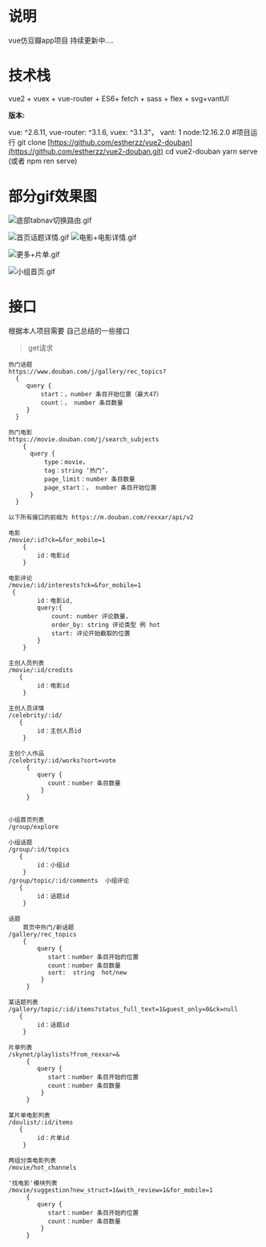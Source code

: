# 说明

vue仿豆瓣app项目 持续更新中....


# 技术栈
vue2 + vuex + vue-router +  ES6+ fetch + sass + flex + svg+vantUI

**版本:**

vue: ^2.6.11,
 vue-router: ^3.1.6,
 vuex: ^3.1.3"，
vant: 1
node:12.16.2.0
#项目运行
git clone [https://github.com/estherzz/vue2-douban](https://github.com/estherzz/vue2-douban.git)
cd vue2-douban
yarn serve (或者 npm ren serve)

# 部分gif效果图

![底部tabnav切换路由.gif](https://upload-images.jianshu.io/upload_images/20110534-d4163139273d14c7.gif?imageMogr2/auto-orient/strip)

![首页话题详情.gif](https://upload-images.jianshu.io/upload_images/20110534-47f9cf6599e796e9.gif?imageMogr2/auto-orient/strip)
![电影+电影详情.gif](https://upload-images.jianshu.io/upload_images/20110534-cb51846a1e1ad427.gif?imageMogr2/auto-orient/strip)

![更多+片单.gif](https://upload-images.jianshu.io/upload_images/20110534-bb0b007e6170b570.gif?imageMogr2/auto-orient/strip)

![小组首页.gif](https://upload-images.jianshu.io/upload_images/20110534-bc98cd11c949768f.gif?imageMogr2/auto-orient/strip)

# 接口
根据本人项目需要 自己总结的一些接口

> get请求

```
热门话题
https://www.douban.com/j/gallery/rec_topics?
  {
     query {
         start：，number 条目开始位置（最大47）
         count：， number 条目数量
     }
  }

热门电影
https://movie.douban.com/j/search_subjects
    {
      query {
          type：movie，
          tag：string ‘热门’，
          page_limit：number 条目数量
          page_start：， number 条目开始位置
      }
  }
```

`以下所有接口的前缀为
https://m.douban.com/rexxar/api/v2`
```
电影
/movie/:id?ck=&for_mobile=1
    {
        id：电影id
    }

电影评论
/movie/:id/interests?ck=&for_mobile=1
 {
        id：电影id,
        query:{
            count: number 评论数量，
            order_by: string 评论类型 例 hot
            start: 评论开始截取的位置
        }
    }

主创人员列表
/movie/:id/credits
   {
        id：电影id
    }

主创人员详情
/celebrity/:id/
   {
        id：主创人员id
    }

主创个人作品
/celebrity/:id/works?sort=vote
     {
        query {
           count：number 条目数量
         }
     }


小组首页列表
/group/explore 

小组话题
/group/:id/topics
   {
        id：小组id
    }
/group/topic/:id/comments  小组评论
   {
        id：话题id
    }

话题
    首页中热门/新话题
/gallery/rec_topics
    {
        query {
           start：number 条目开始的位置
           count：number 条目数量
           sort:  string  hot/new
         }
     }

某话题列表
/gallery/topic/:id/items?status_full_text=1&guest_only=0&ck=null
   {
        id：话题id
    }

片单列表
/skynet/playlists?from_rexxar=&
     {
        query {
           start：number 条目开始的位置
           count：number 条目数量
         }
     }

某片单电影列表
/doulist/:id/items  
   {
        id：片单id
    }

两组分类电影列表
/movie/hot_channels

'找电影'模块列表
/movie/suggestion?new_struct=1&with_review=1&for_mobile=1
     {
        query {
           start：number 条目开始的位置
           count：number 条目数量
         }
     }
```


